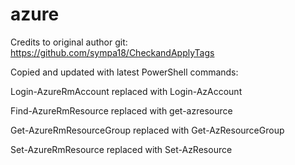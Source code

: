 # azure

Credits to original author git: https://github.com/sympa18/CheckandApplyTags

Copied and updated with latest PowerShell commands:

Login-AzureRmAccount replaced with Login-AzAccount

Find-AzureRmResource replaced with get-azresource

Get-AzureRmResourceGroup replaced with Get-AzResourceGroup

Set-AzureRmResource replaced with Set-AzResource
